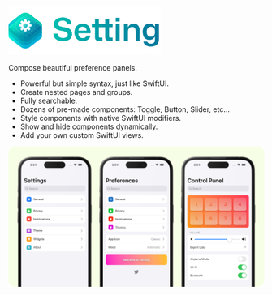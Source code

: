 <img src="Assets/Top.png" width="300" alt="Header image">

Compose beautiful preference panels.

- Powerful but simple syntax, just like SwiftUI.
- Create nested pages and groups.
- Fully searchable.
- Dozens of pre-made components: Toggle, Button, Slider, etc...
- Style components with native SwiftUI modifiers.
- Show and hide components dynamically.
- Add your own custom SwiftUI views.

![Screenshots](Assets/Setting.png)

